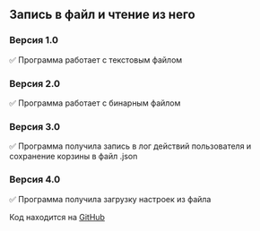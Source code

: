 ## Запись в файл и чтение из него
### Версия 1.0
✅ Программа работает с текстовым файлом

### Версия 2.0
✅ Программа работает с бинарным файлом

### Версия 3.0
✅ Программа получила запись в лог действий пользователя и сохранение корзины в файл .json

### Версия 4.0
✅ Программа получила загрузку настроек из файла

Код находится на [GitHub](https://github.com/Aviator46/Netology-WriteReade)